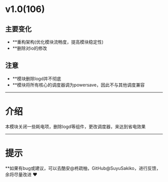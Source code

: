 # v1.0(106)

## 主要变化

- **重构架构(优化模块流畅度，提高模块稳定性)
- **删除对io的修改

## 注意

- **模块删除logd并不彻底
- **模块将所有核心的调度器调为powersave，因此不与其他调度兼容

---

# 介绍

本模块关闭一些耗电项，删除logd等组件，更改调度器，来达到省电效果

---

# 提示

**如果有bug或建议，可以去酷安@柊疏柚，GitHub@SuyuSakiko，进行反馈，余将尽量改进 ❤️
